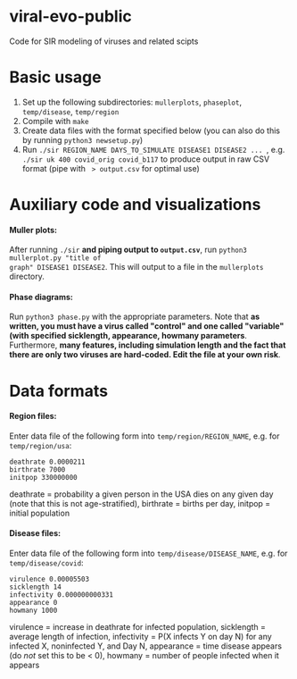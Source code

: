 # viral-evo-public
Code for SIR modeling of viruses and related scipts

# Basic usage

<ol>
  <li> Set up the following subdirectories: <code>mullerplots</code>, <code>phaseplot</code>, <code>temp/disease</code>, <code>temp/region</code> </li>
  <li> Compile with <code>make</code> </li>
  <li> Create data files with the format specified below (you can also do this by running <code>python3 newsetup.py</code>) </li>
  <li> Run <code>./sir REGION_NAME DAYS_TO_SIMULATE DISEASE1 DISEASE2 ... </code>, e.g. <code>./sir uk 400 covid_orig covid_b117</code> to produce output in raw CSV format (pipe with <code> > output.csv</code> for optimal use) </li>
</ol>

# Auxiliary code and visualizations

#### Muller plots:

After running <code>./sir</code> <b>and piping output to <code>output.csv</code></b>, run <code>python3 mullerplot.py "title of graph" DISEASE1 DISEASE2</code>. This will output to a file in the <code>mullerplots</code> directory.

#### Phase diagrams:

Run <code>python3 phase.py</code> with the appropriate parameters. Note that <b>as written,  you must have a virus called "control" and one called "variable" (with specified sicklength, appearance, howmany parameters</b>. Furthermore, <b>many features, including simulation length and the fact that there are only two viruses</code> are hard-coded. Edit the file at your own risk</b>.

# Data formats

#### Region files:

Enter data file of the following form into <code>temp/region/REGION_NAME</code>, e.g. for <code>temp/region/usa</code>:
```
deathrate 0.0000211
birthrate 7000
initpop 330000000
```
deathrate = probability a given person in the USA dies on any given day (note that this is not age-stratified), birthrate = births per day, initpop = initial population 

#### Disease files:

Enter data file of the following form into <code>temp/disease/DISEASE_NAME</code>, e.g. for <code>temp/disease/covid</code>:

```
virulence 0.00005503
sicklength 14
infectivity 0.000000000331
appearance 0
howmany 1000
```
virulence = increase in deathrate for infected population, sicklength = average length of infection, infectivity = P(X infects Y on day N) for any infected X, noninfected Y, and Day N, appearance = time disease appears (do <i>not</i> set this to be < 0), howmany = number of people infected when it appears
